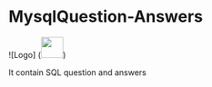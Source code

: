 # MysqlQuestion-Answers  
![Logo] (<img height="37" width="39" src="https://i0.wp.com/learn.onemonth.com/wp-content/uploads/2019/07/image2-1.png?w=600&ssl=1" />)

It contain SQL question and answers 

